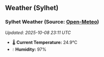 ## Weather (Sylhet)

<!-- WEATHER-START -->
### Sylhet Weather (Source: [Open-Meteo](https://open-meteo.com))
_Updated: 2025-10-08 23:11 UTC_
* 🌡️ **Current Temperature:** 24.9°C
* 💧 **Humidity:** 97%
<!-- WEATHER-END -->































